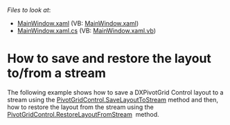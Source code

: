 <!-- default file list -->
*Files to look at*:

* [MainWindow.xaml](./CS/HowToSaveAndRestoreLayoutFromStream/MainWindow.xaml) (VB: [MainWindow.xaml](./VB/HowToSaveAndRestoreLayoutFromStream/MainWindow.xaml))
* [MainWindow.xaml.cs](./CS/HowToSaveAndRestoreLayoutFromStream/MainWindow.xaml.cs) (VB: [MainWindow.xaml.vb](./VB/HowToSaveAndRestoreLayoutFromStream/MainWindow.xaml.vb))
<!-- default file list end -->
# How to save and restore the layout to/from a stream


<p>The following example shows how to save a DXPivotGrid Control layout to a stream using the <a href="https://documentation.devexpress.com/#WPF/DevExpressXpfPivotGridPivotGridControl_SaveLayoutToStreamtopic">PivotGridControl.SaveLayoutToStream</a> method and then, how to restore the layout from the stream using the <a href="https://documentation.devexpress.com/#WPF/DevExpressXpfPivotGridPivotGridControl_RestoreLayoutFromStreamtopic">PivotGridControl.RestoreLayoutFromStream</a>  method.</p>

<br/>


